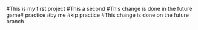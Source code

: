 #This is my first project
#This a second
#This change is done in the future game# practice
#by me
#kip practice
#This change is done on the future branch
